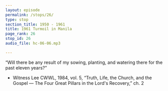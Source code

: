 ```yaml
---
layout: episode
permalink: /stops/26/
type: stop
section_title: 1950 - 1961
title: 1961 Turmoil in Manila
page_rank: 26
stop_id: 26
audio_file: hc-06-06.mp3

---
```


“Will there be any result of my sowing, planting, and watering there for the past eleven years?”

- Witness Lee 
CWWL, 1984, vol. 5, “Truth, Life, the Church, and the Gospel — The Four Great Pillars in the Lord's Recovery,” ch. 2

<!---
「我已過﻿十一年在這裏的撒種、栽種、澆灌，到底有沒有果效？」

李常受
「真理．生命．召會．福音－主恢復中的四大支柱」第二篇
-->

<!--- TRANSCRIPT
Yet, as God was working, the enemy was also fiercely active. During the appointment of the elders, the two senior co-workers, Brothers Meek and Wu, who had previously served as elders, were not reappointed. 

Eventually, they became dissenting ones and led opposition against Brother Lee. In 1961, turmoil erupted in the church in Manila, leading to days of chaos. The dissenting ones wrote on a long bench in the meeting hall: “Down with the four elders; cast out Witness Lee.” 

One morning in August 1961, an elder who usually attended morning watch at the meeting hall found four security personnel standing guard, with a notice posted on the door declaring that no one without the express permission of the Board of Trustees could enter. The meeting hall had been taken over. The four new elders urgently sent a telegram to Brother Lee in Taiwan to inform him of the situation. At that moment, Brother Lee pondered, “Will there be any result of my sowing, planting, and watering there for the past eleven years?” During the period from 1950 to 1960, he had spent one-third of his time in Manila and two-thirds in Taipei.
-->
